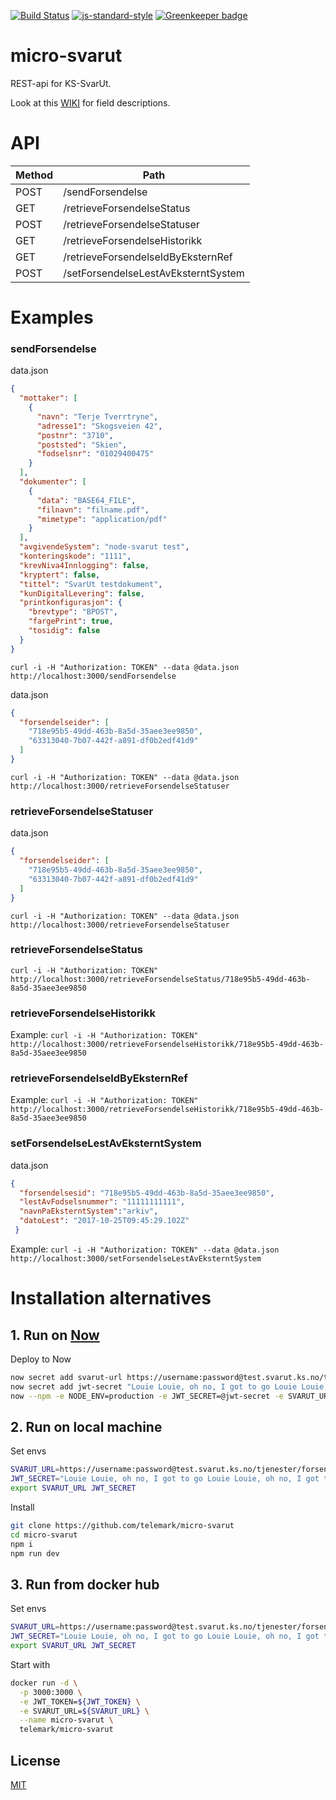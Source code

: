 [![Build Status](https://travis-ci.org/telemark/micro-svarut.svg?branch=master)](https://travis-ci.org/telemark/micro-svarut)
[![js-standard-style](https://img.shields.io/badge/code%20style-standard-brightgreen.svg?style=flat)](https://github.com/feross/standard)
[![Greenkeeper badge](https://badges.greenkeeper.io/telemark/micro-svarut.svg)](https://greenkeeper.io/)

# micro-svarut

REST-api for KS-SvarUt.

Look at this [WIKI](https://github.com/telemark/node-svarut/wiki) for field descriptions.

# API

| Method | Path |
| --- | --- |
| POST | /sendForsendelse |
| GET | /retrieveForsendelseStatus |
| POST | /retrieveForsendelseStatuser |
| GET | /retrieveForsendelseHistorikk |
| GET | /retrieveForsendelseIdByEksternRef |
| POST | /setForsendelseLestAvEksterntSystem |

# Examples

### sendForsendelse

data.json
```json
{
  "mottaker": [
    {
      "navn": "Terje Tverrtryne",
      "adresse1": "Skogsveien 42",
      "postnr": "3710",
      "poststed": "Skien",
      "fodselsnr": "01029400475"
    }
  ],
  "dokumenter": [
    {
      "data": "BASE64_FILE",
      "filnavn": "filname.pdf",
      "mimetype": "application/pdf"
    }
  ],
  "avgivendeSystem": "node-svarut test",
  "konteringskode": "1111",
  "krevNiva4Innlogging": false,
  "kryptert": false,
  "tittel": "SvarUt testdokument",
  "kunDigitalLevering": false,
  "printkonfigurasjon": {
    "brevtype": "BPOST",
    "fargePrint": true,
    "tosidig": false
  }
}
```

`curl -i -H "Authorization: TOKEN" --data @data.json  http://localhost:3000/sendForsendelse` 

data.json
```json
{
  "forsendelseider": [
    "718e95b5-49dd-463b-8a5d-35aee3ee9850",
    "63313040-7b07-442f-a891-df0b2edf41d9"
  ]
}
```

`curl -i -H "Authorization: TOKEN" --data @data.json  http://localhost:3000/retrieveForsendelseStatuser` 

### retrieveForsendelseStatuser

data.json
```json
{
  "forsendelseider": [
    "718e95b5-49dd-463b-8a5d-35aee3ee9850",
    "63313040-7b07-442f-a891-df0b2edf41d9"
  ]
}
```

`curl -i -H "Authorization: TOKEN" --data @data.json  http://localhost:3000/retrieveForsendelseStatuser` 

### retrieveForsendelseStatus

`curl -i -H "Authorization: TOKEN" http://localhost:3000/retrieveForsendelseStatus/718e95b5-49dd-463b-8a5d-35aee3ee9850`

### retrieveForsendelseHistorikk

Example: `curl -i -H "Authorization: TOKEN" http://localhost:3000/retrieveForsendelseHistorikk/718e95b5-49dd-463b-8a5d-35aee3ee9850`

### retrieveForsendelseIdByEksternRef

Example: `curl -i -H "Authorization: TOKEN" http://localhost:3000/retrieveForsendelseHistorikk/718e95b5-49dd-463b-8a5d-35aee3ee9850`

### setForsendelseLestAvEksterntSystem

data.json
```json
{
  "forsendelsesid": "718e95b5-49dd-463b-8a5d-35aee3ee9850",
  "lestAvFodselsnummer": "11111111111",
  "navnPaEksterntSystem":"arkiv",
  "datoLest": "2017-10-25T09:45:29.102Z"
 }
```

Example: `curl -i -H "Authorization: TOKEN" --data @data.json http://localhost:3000/setForsendelseLestAvEksterntSystem`

# Installation alternatives

## 1. Run on [Now](https://zeit.co/now)

Deploy to Now

```sh
now secret add svarut-url https://username:password@test.svarut.ks.no/tjenester/forsendelseservice/ForsendelsesServiceV7
now secret add jwt-secret "Louie Louie, oh no, I got to go Louie Louie, oh no, I got to go"
now --npm -e NODE_ENV=production -e JWT_SECRET=@jwt-secret -e SVARUT_URL=@svarut-url telemark/micro-svarut
```

## 2. Run on local machine

Set envs

```sh
SVARUT_URL=https://username:password@test.svarut.ks.no/tjenester/forsendelseservice/ForsendelsesServiceV7
JWT_SECRET="Louie Louie, oh no, I got to go Louie Louie, oh no, I got to go"
export SVARUT_URL JWT_SECRET
```

Install

```sh
git clone https://github.com/telemark/micro-svarut
cd micro-svarut
npm i
npm run dev
```

## 3. Run from docker hub

Set envs

```sh
SVARUT_URL=https://username:password@test.svarut.ks.no/tjenester/forsendelseservice/ForsendelsesServiceV7
JWT_SECRET="Louie Louie, oh no, I got to go Louie Louie, oh no, I got to go"
export SVARUT_URL JWT_SECRET
```

Start with
```sh
docker run -d \
  -p 3000:3000 \
  -e JWT_TOKEN=${JWT_TOKEN} \
  -e SVARUT_URL=${SVARUT_URL} \
  --name micro-svarut \
  telemark/micro-svarut
```

## License

[MIT](LICENSE)

